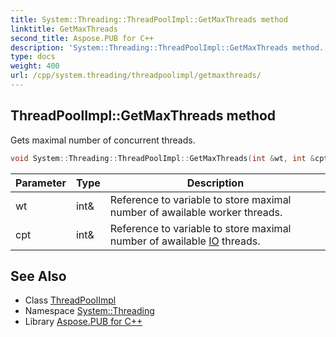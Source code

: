 ```yaml
---
title: System::Threading::ThreadPoolImpl::GetMaxThreads method
linktitle: GetMaxThreads
second_title: Aspose.PUB for C++
description: 'System::Threading::ThreadPoolImpl::GetMaxThreads method. Gets maximal number of concurrent threads in C++.'
type: docs
weight: 400
url: /cpp/system.threading/threadpoolimpl/getmaxthreads/
---
```

## ThreadPoolImpl::GetMaxThreads method


Gets maximal number of concurrent threads.

```cpp
void System::Threading::ThreadPoolImpl::GetMaxThreads(int &wt, int &cpt)
```


| Parameter | Type | Description |
| --- | --- | --- |
| wt | int\& | Reference to variable to store maximal number of awailable worker threads. |
| cpt | int\& | Reference to variable to store maximal number of awailable [IO](../../../system.io/) threads. |

## See Also

* Class [ThreadPoolImpl](../)
* Namespace [System::Threading](../../)
* Library [Aspose.PUB for C++](../../../)
